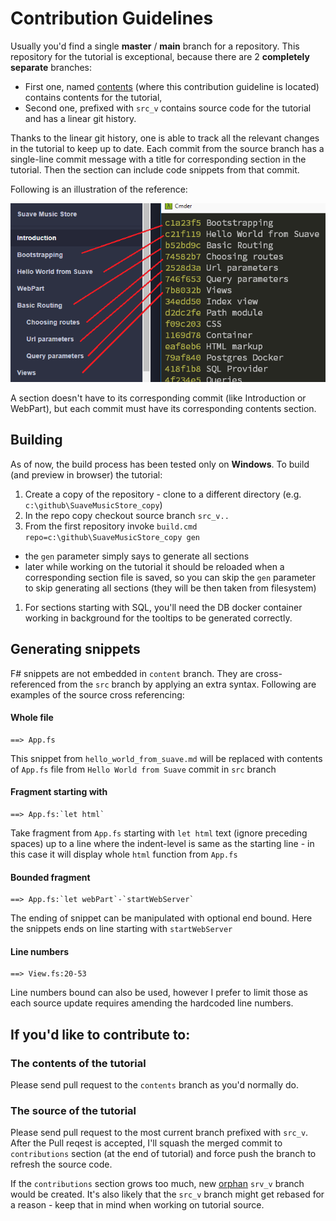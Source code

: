 # Contribution Guidelines

Usually you'd find a single **master** / **main** branch for a repository.
This repository for the tutorial is exceptional, because there are 2 **completely separate** branches:

* First one, named [contents](https://github.com/theimowski/SuaveMusicStore/tree/contents) (where this contribution guideline is located) contains contents for the tutorial,
* Second one, prefixed with `src_v` contains source code for the tutorial and has a linear git history.

Thanks to the linear git history, one is able to track all the relevant changes in the tutorial to keep up to date.
Each commit from the source branch has a single-line commit message with a title for corresponding section in the tutorial.
Then the section can include code snippets from that commit.

Following is an illustration of the reference:

![commit as section](commit_as_section.png)

A section doesn't have to its corresponding commit (like Introduction or WebPart), but each commit must have its corresponding contents section.

## Building

As of now, the build process has been tested only on **Windows**.
To build (and preview in browser) the tutorial:

1. Create a copy of the repository - clone to a different directory (e.g. `c:\github\SuaveMusicStore_copy`)
1. In the repo copy checkout source branch `src_v..`
1. From the first repository invoke `build.cmd repo=c:\github\SuaveMusicStore_copy gen`
  * the `gen` parameter simply says to generate all sections
  * later while working on the tutorial it should be reloaded when a corresponding section file is saved, so you can skip the `gen` parameter to skip generating all sections (they will be then taken from filesystem)
1. For sections starting with SQL, you'll need the DB docker container working in background for the tooltips to be generated correctly.

## Generating snippets

F# snippets are not embedded in `content` branch.
They are cross-referenced from the `src` branch by applying an extra syntax.
Following are examples of the source cross referencing:

#### Whole file

```plain
==> App.fs
```

This snippet from `hello_world_from_suave.md` will be replaced with contents of `App.fs` file from `Hello World from Suave` commit in `src` branch

#### Fragment starting with

```
==> App.fs:`let html`
```

Take fragment from `App.fs` starting with `let html` text (ignore preceding spaces) up to a line where the indent-level is same as the starting line - in this case it will display whole `html` function from `App.fs`

#### Bounded fragment

```
==> App.fs:`let webPart`-`startWebServer`
```

The ending of snippet can be manipulated with optional end bound. Here the snippets ends on line starting with `startWebServer`

#### Line numbers

```
==> View.fs:20-53
```

Line numbers bound can also be used, however I prefer to limit those as each source update requires amending the hardcoded line numbers.

## If you'd like to contribute to:

### The contents of the tutorial

Please send pull request to the `contents` branch as you'd normally do.

### The source of the tutorial

Please send pull request to the most current branch prefixed with `src_v`. After the Pull reqest is accepted, I'll squash the merged commit to `contributions` section (at the end of tutorial) and force push the branch to refresh the source code.

If the `contributions` section grows too much, new [orphan](https://git-scm.com/docs/git-checkout#git-checkout---orphanltnewbranchgt) `srv_v` branch would be created.
It's also likely that the `src_v` branch might get rebased for a reason - keep that in mind when working on tutorial source.